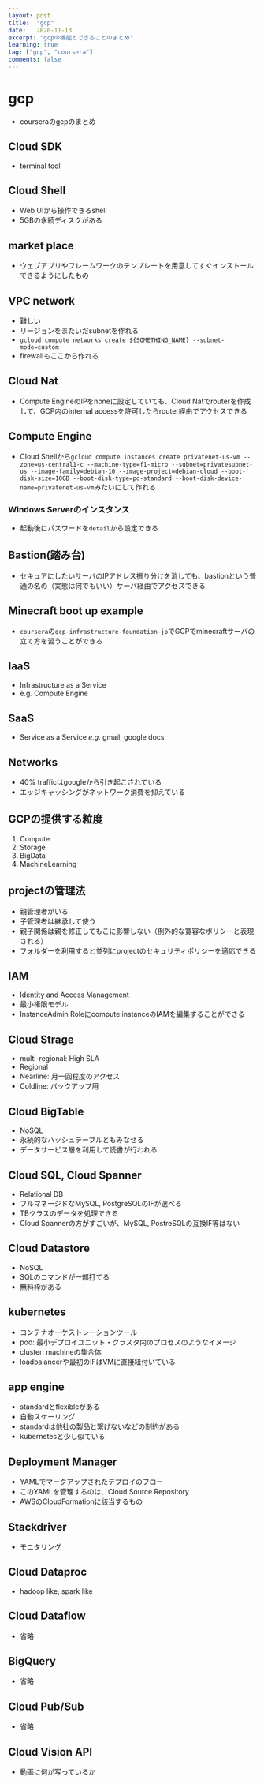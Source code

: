 ```yaml
---
layout: post
title:  "gcp"
date:   2020-11-13
excerpt: "gcpの機能とできることのまとめ"
learning: true
tag: ["gcp", "coursera"]
comments: false
---
```


# gcp
 - courseraのgcpのまとめ

## Cloud SDK
 - terminal tool

## Cloud Shell
 - Web UIから操作できるshell
 - 5GBの永続ディスクがある

## market place
 - ウェブアプリやフレームワークのテンプレートを用意してすぐインストールできるようにしたもの

## VPC network
 - 難しい
 - リージョンをまたいだsubnetを作れる
 - `gcloud compute networks create ${SOMETHING_NAME} --subnet-mode=custom`
 - firewallもここから作れる

## Cloud Nat
 - Compute EngineのIPをnoneに設定していても、Cloud Natでrouterを作成して、GCP内のinternal accessを許可したらrouter経由でアクセスできる

## Compute Engine
 - Cloud Shellから`gcloud compute instances create privatenet-us-vm --zone=us-central1-c --machine-type=f1-micro --subnet=privatesubnet-us --image-family=debian-10 --image-project=debian-cloud --boot-disk-size=10GB --boot-disk-type=pd-standard --boot-disk-device-name=privatenet-us-vm`みたいにして作れる
### Windows Serverのインスタンス
 - 起動後にパスワードを`detail`から設定できる

## Bastion(踏み台)
 - セキュアにしたいサーバのIPアドレス振り分けを消しても、bastionという普通の名の（実態は何でもいい）サーバ経由でアクセスできる

## Minecraft boot up example
 - `coursera`の`gcp-infrastructure-foundation-jp`でGCPでminecraftサーバの立て方を習うことができる

## IaaS
 - Infrastructure as a Service
 - e.g. Compute Engine

## SaaS
 - Service as a Service
*e.g.* gmail, google docs

## Networks
 - 40% trafficはgoogleから引き起こされている
 - エッジキャッシングがネットワーク消費を抑えている

## GCPの提供する粒度
 1. Compute
 2. Storage
 3. BigData
 4. MachineLearning

## projectの管理法
 - 親管理者がいる
 - 子管理者は継承して使う
 - 親子関係は親を修正してもこに影響しない（例外的な寛容なポリシーと表現される）
 - フォルダーを利用すると並列にprojectのセキュリティポリシーを適応できる

## IAM
 - Identity and Access Management
 - 最小権限モデル
 - InstanceAdmin Roleにcompute instanceのIAMを編集することができる

## Cloud Strage
 - multi-regional: High SLA
 - Regional
 - Nearline: 月一回程度のアクセス
 - Coldline: バックアップ用

## Cloud BigTable
 - NoSQL
 - 永続的なハッシュテーブルともみなせる
 - データサービス層を利用して読書が行われる

## Cloud SQL, Cloud Spanner
 - Relational DB
 - フルマネージドなMySQL, PostgreSQLのIFが選べる
 - TBクラスのデータを処理できる
 - Cloud Spannerの方がすごいが、MySQL, PostreSQLの互換IF等はない

## Cloud Datastore
 - NoSQL
 - SQLのコマンドが一部打てる
 - 無料枠がある

## kubernetes
 - コンテナオーケストレーションツール
 - pod: 最小デプロイユニット・クラスタ内のプロセスのようなイメージ
 - cluster: machineの集合体
 - loadbalancerや最初のIFはVMに直接紐付いている

## app engine
 - standardとflexibleがある
 - 自動スケーリング
 - standardは他社の製品と繋げないなどの制約がある
 - kubernetesと少し似ている

## Deployment Manager
 - YAMLでマークアップされたデプロイのフロー
 - このYAMLを管理するのは、Cloud Source Repository
 - AWSのCloudFormationに該当するもの

## Stackdriver
 - モニタリング

## Cloud Dataproc
 - hadoop like, spark like

## Cloud Dataflow
 - 省略

## BigQuery
 - 省略

## Cloud Pub/Sub
 - 省略

## Cloud Vision API
 - 動画に何が写っているか

